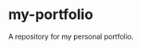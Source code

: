 # my-portfolio
<!-- My personal portfolio which encapsulate my passion, skills, and showcases my personal projects. -->
A repository for my personal portfolio.
